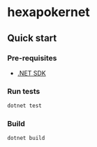 # hexapokernet

## Quick start

### Pre-requisites

- [.NET SDK](https://dotnet.microsoft.com/en-us/download/visual-studio-sdks)

### Run tests

```sh
dotnet test
```

### Build

```sh
dotnet build
```
